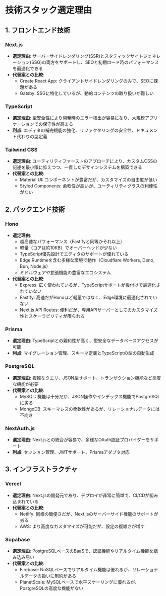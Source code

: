 # 技術スタック選定理由

## 1. フロントエンド技術

### Next.js
- **選定理由**: サーバーサイドレンダリング(SSR)とスタティックサイトジェネレーション(SSG)の両方をサポートし、SEOと初期ロード時のパフォーマンスを最適化できる
- **代替案との比較**: 
  - Create React App: クライアントサイドレンダリングのみで、SEOに課題がある
  - Gatsby: SSGに特化しているが、動的コンテンツの取り扱いが難しい

### TypeScript
- **選定理由**: 型安全性により開発時のエラー検出が容易になり、大規模アプリケーションでの保守性が高まる
- **利点**: エディタの補完機能の強化、リファクタリングの安全性、ドキュメント代わりの型定義

### Tailwind CSS
- **選定理由**: ユーティリティファーストのアプローチにより、カスタムCSSの記述を最小限に抑えつつ、一貫したデザインシステムを構築できる
- **代替案との比較**:
  - Material UI: コンポーネントが豊富だが、カスタマイズの自由度が低い
  - Styled Components: 柔軟性が高いが、ユーティリティクラスの利便性がない

## 2. バックエンド技術

### Hono
- **選定理由**: 
  - 超高速なパフォーマンス（Fastifyと同等かそれ以上）
  - 軽量（コアは約10KB）でオーバーヘッドが少ない
  - TypeScript優先設計でエディタのサポートが優れている
  - Edge Runtimeを含む多様な環境で動作（Cloudflare Workers, Deno, Bun, Node.js）
  - ミドルウェアや拡張機能の豊富なエコシステム
- **代替案との比較**:
  - Express: 広く使われているが、TypeScriptサポートが後付けで最適化されていない
  - Fastify: 高速だがHonoほど軽量ではなく、Edge環境に最適化されていない
  - Next.js API Routes: 便利だが、専用APIサーバーとしてのカスタマイズ性とスケーラビリティが限られる

### Prisma
- **選定理由**: TypeScriptとの親和性が高く、型安全なデータベースアクセスが可能
- **利点**: マイグレーション管理、スキーマ定義とTypeScriptの型の自動生成

### PostgreSQL
- **選定理由**: 複雑なクエリ、JSON型サポート、トランザクション機能など高度な機能が必要
- **代替案との比較**:
  - MySQL: 機能は十分だが、JSON操作やインデックス機能でPostgreSQLに劣る
  - MongoDB: スキーマレスの柔軟性があるが、リレーショナルデータには不向き

### NextAuth.js
- **選定理由**: Next.jsとの統合が容易で、多様なOAuth認証プロバイダーをサポート
- **利点**: セッション管理、JWTサポート、Prismaアダプタ対応

## 3. インフラストラクチャ

### Vercel
- **選定理由**: Next.jsの開発元であり、デプロイが非常に簡単で、CI/CDが組み込まれている
- **代替案との比較**:
  - Netlify: 同様の簡便さだが、Next.jsのサーバーサイド機能のサポートが劣る
  - AWS: より高度なカスタマイズが可能だが、設定の複雑さが増す

### Supabase
- **選定理由**: PostgreSQLベースのBaaSで、認証機能やリアルタイム機能を組み込み易い
- **代替案との比較**:
  - Firebase: NoSQLベースでリアルタイム機能は優れるが、リレーショナルデータの扱いに制約がある
  - PlanetScale: MySQLベースで水平スケーリングに優れるが、PostgreSQLの高度な機能がない

